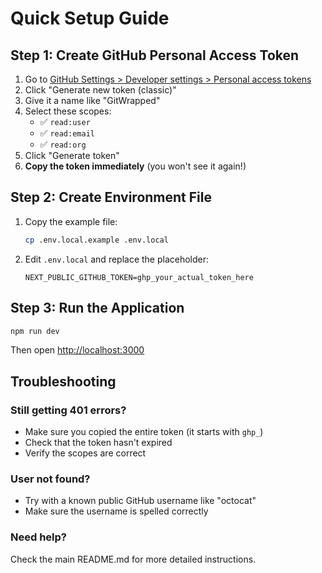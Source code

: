 # Quick Setup Guide

## Step 1: Create GitHub Personal Access Token

1. Go to [GitHub Settings > Developer settings > Personal access tokens](https://github.com/settings/tokens)
2. Click "Generate new token (classic)"
3. Give it a name like "GitWrapped"
4. Select these scopes:
   - ✅ `read:user`
   - ✅ `read:email` 
   - ✅ `read:org`
5. Click "Generate token"
6. **Copy the token immediately** (you won't see it again!)

## Step 2: Create Environment File

1. Copy the example file:
   ```bash
   cp .env.local.example .env.local
   ```

2. Edit `.env.local` and replace the placeholder:
   ```
   NEXT_PUBLIC_GITHUB_TOKEN=ghp_your_actual_token_here
   ```

## Step 3: Run the Application

```bash
npm run dev
```

Then open [http://localhost:3000](http://localhost:3000)

## Troubleshooting

### Still getting 401 errors?
- Make sure you copied the entire token (it starts with `ghp_`)
- Check that the token hasn't expired
- Verify the scopes are correct

### User not found?
- Try with a known public GitHub username like "octocat"
- Make sure the username is spelled correctly

### Need help?
Check the main README.md for more detailed instructions. 